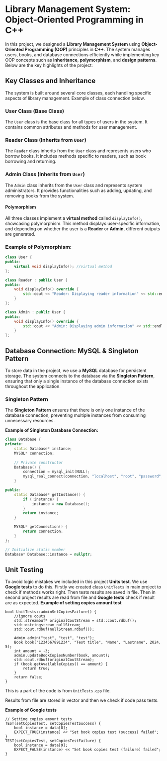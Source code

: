 # Library Management System: Object-Oriented Programming in C++

In this project, we designed a **Library Management System** using **Object-Oriented Programming (OOP)** principles in **C++**. The system manages users, books, and database connections efficiently while implementing key OOP concepts such as **inheritance**, **polymorphism**, and **design patterns**. Below are the key highlights of the project:

## Key Classes and Inheritance

The system is built around several core classes, each handling specific aspects of library management. Example of class connection below.

### User Class (Base Class)
The `User` class is the base class for all types of users in the system. It contains common attributes and methods for user management.

### Reader Class (Inherits from `User`)
The `Reader` class inherits from the `User` class and represents users who borrow books. It includes methods specific to readers, such as book borrowing and returning.

### Admin Class (Inherits from `User`)
The `Admin` class inherits from the `User` class and represents system administrators. It provides functionalities such as adding, updating, and removing books from the system.

#### Polymorphism
All three classes implement a **virtual method** called `displayInfo()`, showcasing polymorphism. This method displays user-specific information, and depending on whether the user is a **Reader** or **Admin**, different outputs are generated.

### Example of Polymorphism:

```cpp
class User {
public:
    virtual void displayInfo(); //virtual method
};

class Reader : public User {
public:
    void displayInfo() override {
        std::cout << "Reader: Displaying reader information" << std::endl;
    }
};

class Admin : public User {
public:
    void displayInfo() override {
        std::cout << "Admin: Displaying admin information" << std::endl;
    }
};
```
## Database Connection: MySQL & Singleton Pattern
To store data in the project, we use a **MySQL** database for persistent storage. The system connects to the database via the **Singleton Pattern**, ensuring that only a single instance of the database connection exists throughout the application.

### Singleton Pattern
The **Singleton Pattern** ensures that there is only one instance of the database connection, preventing multiple instances from consuming unnecessary resources.

**Example of Singleton Database Connection:**
```cpp
class Database {
private:
    static Database* instance;
    MYSQL* connection;
    
    // Private constructor
    Database() {
        connection = mysql_init(NULL);
        mysql_real_connect(connection, "localhost", "root", "password", "library", 0, NULL, 0);
    }

public:
    static Database* getInstance() {
        if (!instance) {
            instance = new Database();
        }
        return instance;
    }

    MYSQL* getConnection() {
        return connection;
    }
};

// Initialize static member
Database* Database::instance = nullptr;
```
## Unit Testing
To avoid logic mistakes we included in this project **Units test**. We use **Google tests** to do this. Firstly we created class `UnitTests` in main project to check if methods works right. Then tests results are saved in file. Then in second project results are read from file and **Google tests** check if result are as expected.
**Example of setting copies amount test**
```
bool UnitTests::adminSetCopiesFailure() {
    //ignore couts
    std::streambuf* originalCoutStream = std::cout.rdbuf();
    std::ostringstream nullStream;
    std::cout.rdbuf(nullStream.rdbuf());

    Admin admin("test", "test", "test");
    Book book("1234567891234", "Test title", "Name", "Lastname", 2024, 5);
    int amount = -3;
    admin.updateBookCopiesNumber(book, amount);
    std::cout.rdbuf(originalCoutStream);
    if (book.getAvailableCopies() == amount) {
        return true;
    }
    return false;
}
```
This is a part of the code is from `UnitTests.cpp` file.

Results from file are stored in vector and then we check if code pass tests.

**Example of Google tests**
```
// Setting copies amount tests
TEST(setCopiesTest, setCopiesTestSuccess) {
    bool instance = data[8];
    EXPECT_TRUE(instance) << "Set book copies test (success) failed";
}
TEST(setCopiesTest, setCopiesTestFailure) {
    bool instance = data[9];
    EXPECT_FALSE(instance) << "Set book copies test (failure) failed";
}
```
